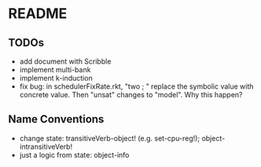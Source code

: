 # README

## TODOs

- add document with Scribble
- implement multi-bank
- implement k-induction
- fix bug: in schedulerFixRate.rkt, "two ; " replace the symbolic value with concrete value. Then "unsat" changes to "model". Why this happen?

## Name Conventions

- change state: transitiveVerb-object! (e.g. set-cpu-reg!); object-intransitiveVerb!
- just a logic from state: object-info
